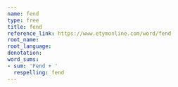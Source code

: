 ```yaml
---
name: fend
type: free
title: fend
reference_link: https://www.etymonline.com/word/fend
root_name: 
root_language: 
denotation: 
word_sums:
- sum: 'Fend + '
  respelling: fend
---
```

